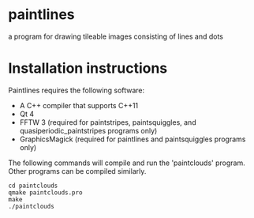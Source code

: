 paintlines
==========

a program for drawing tileable images consisting of lines and dots

Installation instructions
=========================
Paintlines requires the following software:
* A C++ compiler that supports C++11
* Qt 4
* FFTW 3 (required for paintstripes, paintsquiggles, and quasiperiodic_paintstripes programs only)
* GraphicsMagick (required for paintlines and paintsquiggles programs only)

The following commands will compile and run the 'paintclouds' program.  Other programs can be compiled similarly.
```
cd paintclouds
qmake paintclouds.pro
make
./paintclouds
```
